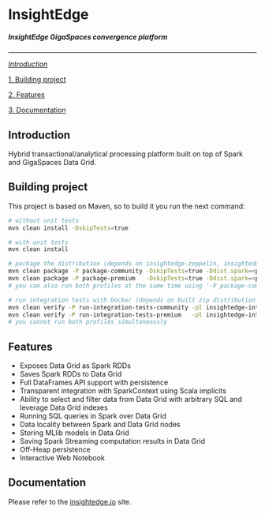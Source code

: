 # InsightEdge
##### _InsightEdge GigaSpaces convergence platform_
-----------------------------------------

[_Introduction_](#introduction)

[1. Building project](#building-project)

[2. Features](#features)

[3. Documentation](#documentation)

## Introduction

Hybrid transactional/analytical processing platform built on top of Spark and GigaSpaces Data Grid.

## Building project

This project is based on Maven, so to build it you run the next command:

```bash
# without unit tests
mvn clean install -DskipTests=true

# with unit tests
mvn clean install

# package the distribution (depends on insightedge-zeppelin, insightedge-examples)
mvn clean package -P package-community -DskipTests=true -Ddist.spark=<path to spark.tgz> -Ddist.xap=<path to xap.zip> -Ddist.zeppelin=<path to zeppelin.tar.gz> -Ddist.examples=<path to examples.zip>
mvn clean package -P package-premium   -DskipTests=true -Ddist.spark=<path to spark.tgz> -Ddist.xap=<path to xap.zip> -Ddist.zeppelin=<path to zeppelin.tar.gz> -Ddist.examples=<path to examples.zip>
# you can also run both profiles at the same time using '-P package-community,package-premium'

# run integration tests with Docker (depends on built zip distribution file; on Mac export DOCKER_HOST=unix:///var/run/docker.sock)
mvn clean verify -P run-integration-tests-community -pl insightedge-integration-tests
mvn clean verify -P run-integration-tests-premium   -pl insightedge-integration-tests
# you cannot run both profiles simultaneously
```


## Features
* Exposes Data Grid as Spark RDDs
* Saves Spark RDDs to Data Grid
* Full DataFrames API support with persistence
* Transparent integration with SparkContext using Scala implicits
* Ability to select and filter data from Data Grid with arbitrary SQL and leverage Data Grid indexes
* Running SQL queries in Spark over Data Grid
* Data locality between Spark and Data Grid nodes
* Storing MLlib models in Data Grid
* Saving Spark Streaming computation results in Data Grid
* Off-Heap persistence
* Interactive Web Notebook

## Documentation

Please refer to the [insightedge.io](http://insightedge.io/docs) site.
